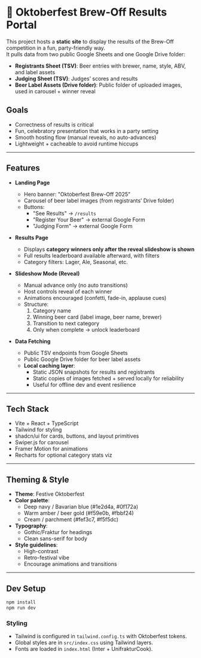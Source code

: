 # 🍺 Oktoberfest Brew-Off Results Portal

This project hosts a **static site** to display the results of the Brew-Off competition in a fun, party-friendly way.  
It pulls data from two public Google Sheets and one Google Drive folder:

- **Registrants Sheet (TSV)**: Beer entries with brewer, name, style, ABV, and label assets
- **Judging Sheet (TSV)**: Judges’ scores and results
- **Beer Label Assets (Drive folder)**: Public folder of uploaded images, used in carousel + winner reveal

## Goals

- Correctness of results is critical
- Fun, celebratory presentation that works in a party setting
- Smooth hosting flow (manual reveals, no auto-advances)
- Lightweight + cacheable to avoid runtime hiccups

---

## Features

- **Landing Page**

  - Hero banner: "Oktoberfest Brew-Off 2025"
  - Carousel of beer label images (from registrants’ Drive folder)
  - Buttons:
    - "See Results" → `/results`
    - "Register Your Beer" → external Google Form
    - "Judging Form" → external Google Form

- **Results Page**

  - Displays **category winners only after the reveal slideshow is shown**
  - Full results leaderboard available afterward, with filters
  - Category filters: Lager, Ale, Seasonal, etc.

- **Slideshow Mode (Reveal)**

  - Manual advance only (no auto transitions)
  - Host controls reveal of each winner
  - Animations encouraged (confetti, fade-in, applause cues)
  - Structure:
    1. Category name
    2. Winning beer card (label image, beer name, brewer)
    3. Transition to next category
    4. Only when complete → unlock leaderboard

- **Data Fetching**
  - Public TSV endpoints from Google Sheets
  - Public Google Drive folder for beer label assets
  - **Local caching layer**:
    - Static JSON snapshots for results and registrants
    - Static copies of images fetched + served locally for reliability
    - Useful for offline dev and event resilience

---

## Tech Stack

- Vite + React + TypeScript
- Tailwind for styling
- shadcn/ui for cards, buttons, and layout primitives
- Swiper.js for carousel
- Framer Motion for animations
- Recharts for optional category stats viz

---

## Theming & Style

- **Theme**: Festive Oktoberfest
- **Color palette**:
  - Deep navy / Bavarian blue (#1e2d4a, #0f172a)
  - Warm amber / beer gold (#f59e0b, #fbbf24)
  - Cream / parchment (#fef3c7, #f5f5dc)
- **Typography**:
  - Gothic/Fraktur for headings
  - Clean sans-serif for body
- **Style guidelines**:
  - High-contrast
  - Retro-festival vibe
  - Encourage animations and transitions

---

## Dev Setup

```bash
npm install
npm run dev
```

### Styling

- Tailwind is configured in `tailwind.config.ts` with Oktoberfest tokens.
- Global styles are in `src/index.css` using Tailwind layers.
- Fonts are loaded in `index.html` (Inter + UnifrakturCook).
